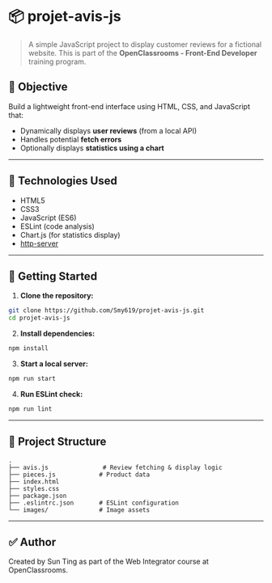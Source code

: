 
# 📦 projet-avis-js

> A simple JavaScript project to display customer reviews for a fictional website. This is part of the **OpenClassrooms - Front-End Developer** training program.

## 🎯 Objective

Build a lightweight front-end interface using HTML, CSS, and JavaScript that:
- Dynamically displays **user reviews** (from a local API)
- Handles potential **fetch errors**
- Optionally displays **statistics using a chart**

---

## 🧰 Technologies Used

- HTML5  
- CSS3  
- JavaScript (ES6)  
- ESLint (code analysis)  
- Chart.js (for statistics display)  
- [http-server](https://www.npmjs.com/package/http-server)

---

## 🚀 Getting Started

1. **Clone the repository:**

```bash
git clone https://github.com/Smy619/projet-avis-js.git
cd projet-avis-js
```

2. **Install dependencies:**

```bash
npm install
```

3. **Start a local server:**

```bash
npm run start
```

4. **Run ESLint check:**

```bash
npm run lint
```

---

## 📁 Project Structure

```
.
├── avis.js               # Review fetching & display logic
├── pieces.js            # Product data
├── index.html
├── styles.css
├── package.json
├── .eslintrc.json       # ESLint configuration
└── images/              # Image assets
```

---
## ✅ Author
Created by Sun Ting as part of the Web Integrator course at OpenClassrooms.
